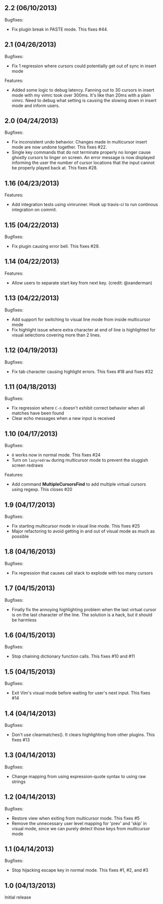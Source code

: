 ## 2.2 (06/10/2013)

Bugfixes:

- Fix plugin break in PASTE mode. This fixes #44.

## 2.1 (04/26/2013)

Bugfixes:

- Fix 1 regression where cursors could potentially get out of sync in insert mode

Features:

- Added some logic to debug latency. Fanning out to 30 cursors in insert mode with my vimrc took over 300ms. It's like than 20ms with a plain vimrc. Need to debug what setting is causing the slowing down in insert mode and inform users.

## 2.0 (04/24/2013)

Bugfixes:

- Fix inconsistent undo behavior. Changes made in multicursor insert mode are now undone together. This fixes #22.
- Single key commands that do not terminate properly no longer cause ghostly cursors to linger on screen. An error message is now displayed informing the user the number of cursor locations that the input cannot be properly played back at. This fixes #28.

## 1.16 (04/23/2013)

Features:

- Add integration tests using vimrunner. Hook up travis-ci to run continous integration on commit.

## 1.15 (04/22/2013)

Bugfixes:

- Fix plugin causing error bell. This fixes #29.

## 1.14 (04/22/2013)

Features:

- Allow users to separate start key from next key. (credit: @xanderman)

## 1.13 (04/22/2013)

Bugfixes:

- Add support for switching to visual line mode from inside multicursor mode
- Fix highlight issue where extra character at end of line is highlighted for visual selections covering more than 2 lines.

## 1.12 (04/19/2013)

Bugfixes:

- Fix tab character causing highlight errors. This fixes #18 and fixes #32

## 1.11 (04/18/2013)

Bugfixes:

- Fix regression where `C-n` doesn't exhibit correct behavior when all matches have been found
- Clear echo messages when a new input is received

## 1.10 (04/17/2013)

Bugfixes:

- `O` works now in normal mode. This fixes #24
- Turn on `lazyredraw` during multicursor mode to prevent the sluggish screen redraws

Features:

- Add command **MultipleCursorsFind** to add multiple virtual cursors using regexp. This closes #20

## 1.9 (04/17/2013)

Bugfixes:

- Fix starting multicursor mode in visual line mode. This fixes #25
- Major refactoring to avoid getting in and out of visual mode as much as possible

## 1.8 (04/16/2013)

Bugfixes:

- Fix regression that causes call stack to explode with too many cursors

## 1.7 (04/15/2013)

Bugfixes:

- Finally fix the annoying highlighting problem when the last virtual cursor is on the last character of the line. The solution is a hack, but it should be harmless

## 1.6 (04/15/2013)

Bugfixes:

- Stop chaining dictionary function calls. This fixes #10 and #11

## 1.5 (04/15/2013)

Bugfixes:

- Exit Vim's visual mode before waiting for user's next input. This fixes #14

## 1.4 (04/14/2013)

Bugfixes:

- Don't use clearmatches(). It clears highlighting from other plugins. This fixes #13

## 1.3 (04/14/2013)

Bugfixes:

- Change mapping from using expression-quote syntax to using raw strings

## 1.2 (04/14/2013)

Bugfixes:

- Restore view when exiting from multicursor mode. This fixes #5
- Remove the unnecessary user level mapping for 'prev' and 'skip' in visual mode, since we can purely detect those keys from multicursor mode

## 1.1 (04/14/2013)

Bugfixes:

- Stop hijacking escape key in normal mode. This fixes #1, #2, and #3

## 1.0 (04/13/2013)

Initial release

